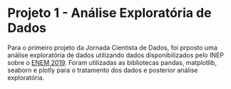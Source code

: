 # Projeto 1 - Análise Exploratória de Dados

Para o primeiro projeto da Jornada Cientista de Dados, foi prposto uma análise exploratória de dados utilizando dados disponibilizados pelo INEP sobre o [ENEM 2019](https://www.gov.br/inep/pt-br/areas-de-atuacao/avaliacao-e-exames-educacionais/enem). Foram utilizadas as bibliotecas pandas, matplotlib, seaborn e plotly para o tratamento dos dados e posterior análise exploratória. 
